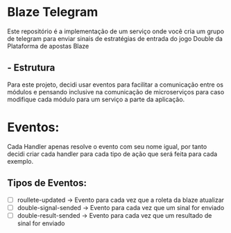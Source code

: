 # Blaze Telegram

Este repositório é a implementação de um serviço onde você cria um grupo de telegram para enviar sinais de estratégias de entrada do jogo Double da Plataforma de apostas Blaze

## - Estrutura

Para este projeto, decidi usar eventos para facilitar a comunicação entre os módulos e pensando inclusive na comunicação de microserviços para caso modifique cada módulo para um serviço a parte da aplicação.

# Eventos:

Cada Handler apenas resolve o evento com seu nome igual, por tanto decidi criar cada handler para cada tipo de ação que será feita para cada exemplo.

## Tipos de Eventos:

- [ ] roullete-updated -> Evento para cada vez que a roleta da blaze atualizar
- [ ] double-signal-sended -> Evento para cada vez que um sinal for enviado
- [ ] double-result-sended -> Evento para cada vez que um resultado de sinal for enviado
